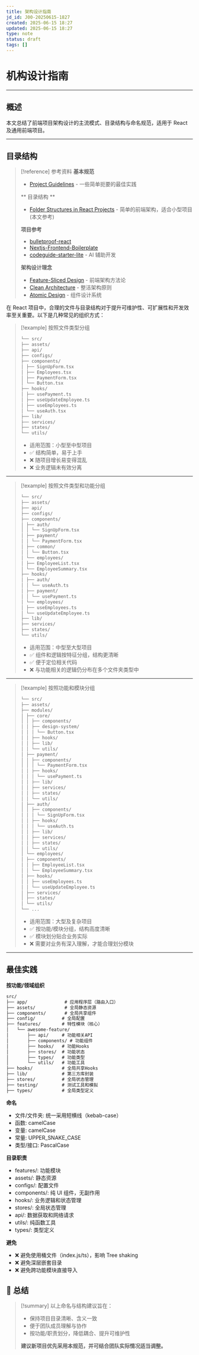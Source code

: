 ```yaml
---
title: 架构设计指南
jd_id: J00-20250615-1827
created: 2025-06-15 18:27
updated: 2025-06-15 18:27
type: note
status: draft
tags: []
---
```


# 机构设计指南

---

## 概述

本文总结了前端项目架构设计的主流模式、目录结构与命名规范，适用于 React 及通用前端项目。

---

## 目录结构

> [!reference] 参考资料
> **基本规范**
>
> - [Project Guidelines](https://github.com/elsewhencode/project-guidelines) - 一些简单扼要的最佳实践
>
> ** 目录结构 **
>
> - [Folder Structures in React Projects](https://dev.to/itswillt/folder-structures-in-react-projects-3dp8) - 简单的前端架构，适合小型项目(本文参考)
>
> **项目参考**
>
> - [bulletproof-react](https://github.com/alan2207/bulletproof-react)
> - [Nextjs-Frontend-Boilerplate](https://github.com/shaadcode/Nextjs-Frontend-Boilerplate)
> - [codeguide-starter-lite](https://github.com/CodeGuide-dev/codeguide-starter-lite) - AI 辅助开发
>
> **架构设计理念**
>
> - [Feature-Sliced Design](https://feature-sliced.github.io/documentation/) - 前端架构方法论
> - [Clean Architecture](https://blog.cleancoder.com/uncle-bob/2012/08/13/the-clean-architecture.html) - 整洁架构原则
> - [Atomic Design](https://atomicdesign.bradfrost.com/) - 组件设计系统

在 React 项目中，合理的文件与目录结构对于提升可维护性、可扩展性和开发效率至关重要。以下是几种常见的组织方式：

> [!example] 按照文件类型分组
>
> ```markdown
> └── src/
> ├── assets/
> ├── api/
> ├── configs/
> ├── components/
> │ ├── SignUpForm.tsx
> │ ├── Employees.tsx
> │ ├── PaymentForm.tsx
> │ └── Button.tsx
> ├── hooks/
> │ ├── usePayment.ts
> │ ├── useUpdateEmployee.ts
> │ ├── useEmployees.ts
> │ └── useAuth.tsx
> ├── lib/
> ├── services/
> ├── states/
> └── utils/
> ```
>
> - 适用范围：小型至中型项目
> - ✅ 结构简单，易于上手
> - ❌ 随项目增长易变得混乱
> - ❌ 业务逻辑未有效分离

---

> [!example] 按照文件类型和功能分组
>
> ```markdown
> └── src/
> ├── assets/
> ├── api/
> ├── configs/
> ├── components/
> │ ├── auth/
> │ │ └── SignUpForm.tsx
> │ ├── payment/
> │ │ └── PaymentForm.tsx
> │ ├── common/
> │ │ └── Button.tsx
> │ └── employees/
> │ ├── EmployeeList.tsx
> │ └── EmployeeSummary.tsx
> ├── hooks/
> │ ├── auth/
> │ │ └── useAuth.ts
> │ ├── payment/
> │ │ └── usePayment.ts
> │ └── employees/
> │ ├── useEmployees.ts
> │ └── useUpdateEmployee.ts
> ├── lib/
> ├── services/
> ├── states/
> └── utils/
> ```
>
> - 适用范围：中型至大型项目
> - ✅ 组件和逻辑按特征分组，结构更清晰
> - ✅ 便于定位相关代码
> - ❌ 与功能相关的逻辑仍分布在多个文件夹类型中

---

> [!example] 按照功能和模块分组
>
> ```markdown
> └── src/
> ├── assets/
> ├── modules/
> │ ├── core/
> │ │ ├── components/
> │ │ ├── design-system/
> │ │ │ └── Button.tsx
> │ │ ├── hooks/
> │ │ ├── lib/
> │ │ └── utils/
> │ ├── payment/
> │ │ ├── components/
> │ │ │ └── PaymentForm.tsx
> │ │ ├── hooks/
> │ │ │ └── usePayment.ts
> │ │ ├── lib/
> │ │ ├── services/
> │ │ ├── states/
> │ │ └── utils/
> │ ├── auth/
> │ │ ├── components/
> │ │ │ └── SignUpForm.tsx
> │ │ ├── hooks/
> │ │ │ └── useAuth.ts
> │ │ ├── lib/
> │ │ ├── services/
> │ │ ├── states/
> │ │ └── utils/
> │ └── employees/
> │ ├── components/
> │ │ ├── EmployeeList.tsx
> │ │ └── EmployeeSummary.tsx
> │ ├── hooks/
> │ │ ├── useEmployees.ts
> │ │ └── useUpdateEmployee.ts
> │ ├── services/
> │ ├── states/
> │ └── utils/
> └── ...
> ```
>
> - 适用范围：大型及复杂项目
> - ✅ 按功能/模块分组，结构高度清晰
> - ✅ 模块划分贴合业务实际
> - ❌ 需要对业务有深入理解，才能合理划分模块

---

## 最佳实践

**按功能/领域组织**

```markdown
src/
├── app/              # 应用程序层（路由入口）
├── assets/           # 全局静态资源
├── components/       # 全局共享组件
├── config/          # 全局配置
├── features/        # 特性模块（核心）
│   └── awesome-feature/
│       ├── api/     # 功能相关API
│       ├── components/ # 功能组件
│       ├── hooks/   # 功能Hooks
│       ├── stores/  # 功能状态
│       ├── types/   # 功能类型
│       └── utils/   # 功能工具
├── hooks/           # 全局共享Hooks
├── lib/             # 第三方库封装
├── stores/          # 全局状态管理
├── testing/         # 测试工具和模拟
├── types/           # 全局类型定义
```

**命名**

- 文件/文件夹: 统一采用短横线（kebab-case）
- 函数: camelCase
- 变量: camelCase
- 常量: UPPER_SNAKE_CASE
- 类型/接口: PascalCase

**目录职责**

- features/: 功能模块
- assets/: 静态资源
- configs/: 配置文件
- components/: 纯 UI 组件，无副作用
- hooks/: 业务逻辑和状态管理
- stores/: 全局状态管理
- api/: 数据获取和网络请求
- utils/: 纯函数工具
- types/: 类型定义

**避免**

- ❌ 避免使用桶文件（index.js/ts），影响 Tree shaking
- ❌ 避免深层嵌套目录
- ❌ 避免跨功能模块直接导入

## 📌 总结

> [!summary]
> 以上命名与结构建议旨在：
>
> - 保持项目目录清晰、含义一致
> - 便于团队成员理解与协作
> - 按功能/职责划分，降低耦合、提升可维护性
>
> **建议新项目优先采用本规范，并可结合团队实际情况适当调整。**
